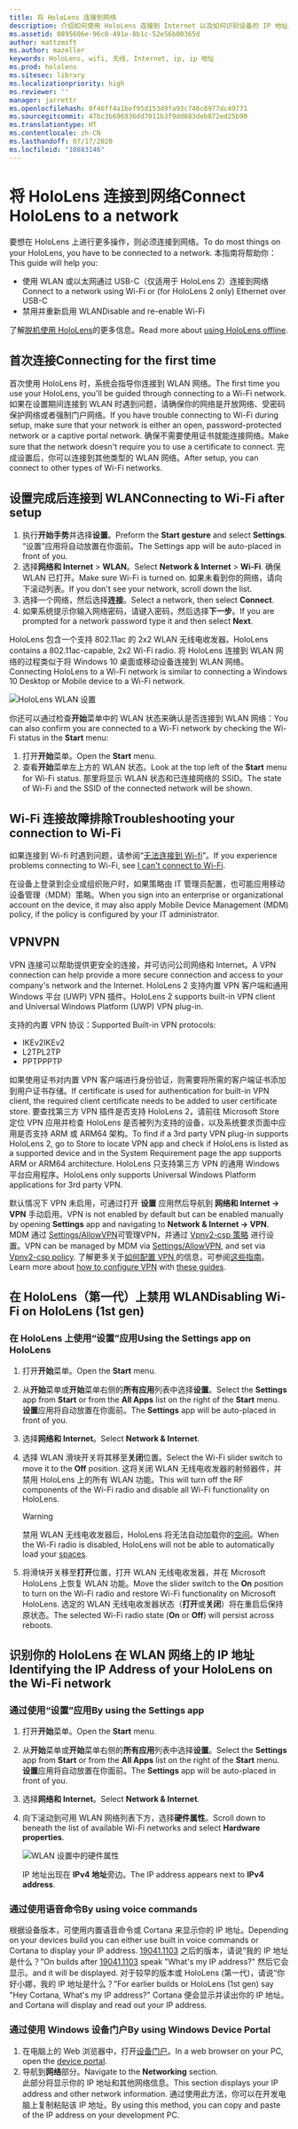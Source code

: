```yaml
---
title: 将 HoloLens 连接到网络
description: 介绍如何使用 HoloLens 连接到 Internet 以及如何识别设备的 IP 地址。
ms.assetid: 0895606e-96c0-491e-8b1c-52e56b00365d
author: mattzmsft
ms.author: mazeller
keywords: HoloLens, wifi, 无线, Internet, ip, ip 地址
ms.prod: hololens
ms.sitesec: library
ms.localizationpriority: high
ms.reviewer: ''
manager: jarrettr
ms.openlocfilehash: 0f46ff4a1bef95d153d9fa93c746c8977dc49771
ms.sourcegitcommit: 47bc3b696936dd7011b3f9dd683deb872ed25b90
ms.translationtype: HT
ms.contentlocale: zh-CN
ms.lasthandoff: 07/17/2020
ms.locfileid: "10883146"
---
```

# <span data-ttu-id="87b39-104">将 HoloLens 连接到网络</span><span class="sxs-lookup"><span data-stu-id="87b39-104">Connect HoloLens to a network</span></span>

<span data-ttu-id="87b39-105">要想在 HoloLens 上进行更多操作，则必须连接到网络。</span><span class="sxs-lookup"><span data-stu-id="87b39-105">To do most things on your HoloLens, you have to be connected to a network.</span></span> <span data-ttu-id="87b39-106">本指南将帮助你：</span><span class="sxs-lookup"><span data-stu-id="87b39-106">This guide will help you:</span></span>

- <span data-ttu-id="87b39-107">使用 WLAN 或以太网通过 USB-C（仅适用于 HoloLens 2）连接到网络</span><span class="sxs-lookup"><span data-stu-id="87b39-107">Connect to a network using Wi-Fi or (for HoloLens 2 only) Ethernet over USB-C</span></span>
- <span data-ttu-id="87b39-108">禁用并重新启用 WLAN</span><span class="sxs-lookup"><span data-stu-id="87b39-108">Disable and re-enable Wi-Fi</span></span>

<span data-ttu-id="87b39-109">了解[脱机使用 HoloLens](hololens-offline.md)的更多信息。</span><span class="sxs-lookup"><span data-stu-id="87b39-109">Read more about [using HoloLens offline](hololens-offline.md).</span></span>

## <span data-ttu-id="87b39-110">首次连接</span><span class="sxs-lookup"><span data-stu-id="87b39-110">Connecting for the first time</span></span>

<span data-ttu-id="87b39-111">首次使用 HoloLens 时，系统会指导你连接到 WLAN 网络。</span><span class="sxs-lookup"><span data-stu-id="87b39-111">The first time you use your HoloLens, you'll be guided through connecting to a Wi-Fi network.</span></span> <span data-ttu-id="87b39-112">如果在设置期间连接到 WLAN 时遇到问题，请确保你的网络是开放网络、受密码保护网络或者强制门户网络。</span><span class="sxs-lookup"><span data-stu-id="87b39-112">If you have trouble connecting to Wi-Fi during setup, make sure that your network is either an open, password-protected network or a captive portal network.</span></span> <span data-ttu-id="87b39-113">确保不需要使用证书就能连接网络。</span><span class="sxs-lookup"><span data-stu-id="87b39-113">Make sure that the network doesn't require you to use a certificate to connect.</span></span> <span data-ttu-id="87b39-114">完成设置后，你可以连接到其他类型的 WLAN 网络。</span><span class="sxs-lookup"><span data-stu-id="87b39-114">After setup, you can connect to other types of Wi-Fi networks.</span></span>

## <span data-ttu-id="87b39-115">设置完成后连接到 WLAN</span><span class="sxs-lookup"><span data-stu-id="87b39-115">Connecting to Wi-Fi after setup</span></span>

1. <span data-ttu-id="87b39-116">执行**开始手势**并选择**设置**。</span><span class="sxs-lookup"><span data-stu-id="87b39-116">Preform the **Start gesture** and select **Settings**.</span></span> <span data-ttu-id="87b39-117">“设置”应用将自动放置在你面前。</span><span class="sxs-lookup"><span data-stu-id="87b39-117">The Settings app will be auto-placed in front of you.</span></span>
1. <span data-ttu-id="87b39-118">选择**网络和 Internet** > **WLAN**。</span><span class="sxs-lookup"><span data-stu-id="87b39-118">Select **Network & Internet** > **Wi-Fi**.</span></span> <span data-ttu-id="87b39-119">确保 WLAN 已打开。</span><span class="sxs-lookup"><span data-stu-id="87b39-119">Make sure Wi-Fi is turned on.</span></span> <span data-ttu-id="87b39-120">如果未看到你的网络，请向下滚动列表。</span><span class="sxs-lookup"><span data-stu-id="87b39-120">If you don't see your network, scroll down the list.</span></span>
1. <span data-ttu-id="87b39-121">选择一个网络，然后选择**连接**。</span><span class="sxs-lookup"><span data-stu-id="87b39-121">Select a network, then select **Connect**.</span></span>
1. <span data-ttu-id="87b39-122">如果系统提示你输入网络密码，请键入密码，然后选择**下一步**。</span><span class="sxs-lookup"><span data-stu-id="87b39-122">If you are prompted for a network password type it and then select **Next**.</span></span>

<span data-ttu-id="87b39-123">HoloLens 包含一个支持 802.11ac 的 2x2 WLAN 无线电收发器。</span><span class="sxs-lookup"><span data-stu-id="87b39-123">HoloLens contains a 802.11ac-capable, 2x2 Wi-Fi radio.</span></span> <span data-ttu-id="87b39-124">将 HoloLens 连接到 WLAN 网络的过程类似于将 Windows 10 桌面或移动设备连接到 WLAN 网络。</span><span class="sxs-lookup"><span data-stu-id="87b39-124">Connecting HoloLens to a Wi-Fi network is similar to connecting a Windows 10 Desktop or Mobile device to a Wi-Fi network.</span></span>

![HoloLens WLAN 设置](./images/wifi-hololens-600px.jpg)

<span data-ttu-id="87b39-126">你还可以通过检查**开始**菜单中的 WLAN 状态来确认是否连接到 WLAN 网络：</span><span class="sxs-lookup"><span data-stu-id="87b39-126">You can also confirm you are connected to a Wi-Fi network by checking the Wi-Fi status in the **Start** menu:</span></span>

1. <span data-ttu-id="87b39-127">打开**开始**菜单。</span><span class="sxs-lookup"><span data-stu-id="87b39-127">Open the **Start** menu.</span></span>
1. <span data-ttu-id="87b39-128">查看**开始**菜单左上方的 WLAN 状态。</span><span class="sxs-lookup"><span data-stu-id="87b39-128">Look at the top left of the **Start** menu for Wi-Fi status.</span></span> <span data-ttu-id="87b39-129">那里将显示 WLAN 状态和已连接网络的 SSID。</span><span class="sxs-lookup"><span data-stu-id="87b39-129">The state of Wi-Fi and the SSID of the connected network will be shown.</span></span>

## <span data-ttu-id="87b39-130">Wi-Fi 连接故障排除</span><span class="sxs-lookup"><span data-stu-id="87b39-130">Troubleshooting your connection to Wi-Fi</span></span>

<span data-ttu-id="87b39-131">如果连接到 Wi-fi 时遇到问题，请参阅“[无法连接到 Wi-fi](./hololens-faq.md#i-cant-connect-to-wi-fi)”。</span><span class="sxs-lookup"><span data-stu-id="87b39-131">If you experience problems connecting to Wi-Fi, see [I can't connect to Wi-Fi](./hololens-faq.md#i-cant-connect-to-wi-fi).</span></span>

<span data-ttu-id="87b39-132">在设备上登录到企业或组织账户时，如果策略由 IT 管理员配置，也可能应用移动设备管理（MDM）策略。</span><span class="sxs-lookup"><span data-stu-id="87b39-132">When you sign into an enterprise or organizational account on the device, it may also apply Mobile Device Management (MDM) policy, if the policy is configured by your IT administrator.</span></span>

## <span data-ttu-id="87b39-133">VPN</span><span class="sxs-lookup"><span data-stu-id="87b39-133">VPN</span></span>
<span data-ttu-id="87b39-134">VPN 连接可以帮助提供更安全的连接，并可访问公司网络和 Internet。</span><span class="sxs-lookup"><span data-stu-id="87b39-134">A VPN connection can help provide a more secure connection and access to your company's network and the Internet.</span></span> <span data-ttu-id="87b39-135">HoloLens 2 支持内置 VPN 客户端和通用 Windows 平台 (UWP) VPN 插件。</span><span class="sxs-lookup"><span data-stu-id="87b39-135">HoloLens 2 supports built-in VPN client and Universal Windows Platform (UWP) VPN plug-in.</span></span> 

<span data-ttu-id="87b39-136">支持的内置 VPN 协议：</span><span class="sxs-lookup"><span data-stu-id="87b39-136">Supported Built-in VPN protocols:</span></span>
- <span data-ttu-id="87b39-137">IKEv2</span><span class="sxs-lookup"><span data-stu-id="87b39-137">IKEv2</span></span>
- <span data-ttu-id="87b39-138">L2TP</span><span class="sxs-lookup"><span data-stu-id="87b39-138">L2TP</span></span>
- <span data-ttu-id="87b39-139">PPTP</span><span class="sxs-lookup"><span data-stu-id="87b39-139">PPTP</span></span>

<span data-ttu-id="87b39-140">如果使用证书对内置 VPN 客户端进行身份验证，则需要将所需的客户端证书添加到用户证书存储。</span><span class="sxs-lookup"><span data-stu-id="87b39-140">If certificate is used for authentication for built-in VPN client, the required client certificate needs to be added to user certificate store.</span></span> <span data-ttu-id="87b39-141">要查找第三方 VPN 插件是否支持 HoloLens 2，请前往 Microsoft Store 定位 VPN 应用并检查 HoloLens 是否被列为支持的设备，以及系统要求页面中应用是否支持 ARM 或 ARM64 架构。</span><span class="sxs-lookup"><span data-stu-id="87b39-141">To find if a 3rd party VPN plug-in supports HoloLens 2, go to Store to locate VPN app and check if HoloLens is listed as a supported device and in the System Requirement page the app supports ARM or ARM64 architecture.</span></span> <span data-ttu-id="87b39-142">HoloLens 只支持第三方 VPN 的通用 Windows 平台应用程序。</span><span class="sxs-lookup"><span data-stu-id="87b39-142">HoloLens only supports Universal Windows Platform applications for 3rd party VPN.</span></span>

<span data-ttu-id="87b39-143">默认情况下 VPN 未启用，可通过打开 **设置** 应用然后导航到 **网络和 Internet -> VPN** 手动启用。</span><span class="sxs-lookup"><span data-stu-id="87b39-143">VPN is not enabled by default but can be enabled manually by opening **Settings** app and navigating to  **Network & Internet -> VPN**.</span></span> <span data-ttu-id="87b39-144">MDM 通过 [Settings/AllowVPN](https://docs.microsoft.com/windows/client-management/mdm/policy-csp-settings#settings-allowvpn)可管理VPN，并通过 [Vpnv2-csp 策略](https://docs.microsoft.com/windows/client-management/mdm/vpnv2-csp) 进行设置。</span><span class="sxs-lookup"><span data-stu-id="87b39-144">VPN can be managed by MDM via [Settings/AllowVPN](https://docs.microsoft.com/windows/client-management/mdm/policy-csp-settings#settings-allowvpn), and set via  [Vpnv2-csp policy](https://docs.microsoft.com/windows/client-management/mdm/vpnv2-csp).</span></span>
<span data-ttu-id="87b39-145">了解更多关于[如何配置 VPN ](https://support.microsoft.com/help/20510/windows-10-connect-to-vpn)的信息，可参阅[这些指南](https://docs.microsoft.com/windows/security/identity-protection/vpn/vpn-guide)。</span><span class="sxs-lookup"><span data-stu-id="87b39-145">Learn more about [how to configure VPN](https://support.microsoft.com/help/20510/windows-10-connect-to-vpn) with [these guides](https://docs.microsoft.com/windows/security/identity-protection/vpn/vpn-guide).</span></span>  

## <span data-ttu-id="87b39-146">在 HoloLens（第一代）上禁用 WLAN</span><span class="sxs-lookup"><span data-stu-id="87b39-146">Disabling Wi-Fi on HoloLens (1st gen)</span></span>

### <span data-ttu-id="87b39-147">在 HoloLens 上使用“设置”应用</span><span class="sxs-lookup"><span data-stu-id="87b39-147">Using the Settings app on HoloLens</span></span>

1. <span data-ttu-id="87b39-148">打开**开始**菜单。</span><span class="sxs-lookup"><span data-stu-id="87b39-148">Open the **Start** menu.</span></span>
1. <span data-ttu-id="87b39-149">从**开始**菜单或**开始**菜单右侧的**所有应用**列表中选择**设置**。</span><span class="sxs-lookup"><span data-stu-id="87b39-149">Select the **Settings** app from **Start** or from the **All Apps** list on the right of the **Start** menu.</span></span> <span data-ttu-id="87b39-150">**设置**应用将自动放置在你面前。</span><span class="sxs-lookup"><span data-stu-id="87b39-150">The **Settings** app will be auto-placed in front of you.</span></span>
1. <span data-ttu-id="87b39-151">选择**网络和 Internet**。</span><span class="sxs-lookup"><span data-stu-id="87b39-151">Select **Network & Internet**.</span></span>
1. <span data-ttu-id="87b39-152">选择 WLAN 滑块开关将其移至**关闭**位置。</span><span class="sxs-lookup"><span data-stu-id="87b39-152">Select the Wi-Fi slider switch to move it to the **Off** position.</span></span> <span data-ttu-id="87b39-153">这将关闭 WLAN 无线电收发器的射频器件，并禁用 HoloLens 上的所有 WLAN 功能。</span><span class="sxs-lookup"><span data-stu-id="87b39-153">This will turn off the RF components of the Wi-Fi radio and disable all Wi-Fi functionality on HoloLens.</span></span>

    > [!WARNING]
    > <span data-ttu-id="87b39-154">禁用 WLAN 无线电收发器后，HoloLens 将无法自动加载你的[空间](hololens-spaces.md)。</span><span class="sxs-lookup"><span data-stu-id="87b39-154">When the Wi-Fi radio is disabled, HoloLens will not be able to automatically load your [spaces](hololens-spaces.md).</span></span>

1. <span data-ttu-id="87b39-155">将滑块开关移至**打开**位置，打开 WLAN 无线电收发器，并在 Microsoft HoloLens 上恢复 WLAN 功能。</span><span class="sxs-lookup"><span data-stu-id="87b39-155">Move the slider switch to the **On** position to turn on the Wi-Fi radio and restore Wi-Fi functionality on Microsoft HoloLens.</span></span> <span data-ttu-id="87b39-156">选定的 WLAN 无线电收发器状态（**打开**或**关闭**）将在重启后保持原状态。</span><span class="sxs-lookup"><span data-stu-id="87b39-156">The selected Wi-Fi radio state (**On** or **Off**) will persist across reboots.</span></span>

## <span data-ttu-id="87b39-157">识别你的 HoloLens 在 WLAN 网络上的 IP 地址</span><span class="sxs-lookup"><span data-stu-id="87b39-157">Identifying the IP Address of your HoloLens on the Wi-Fi network</span></span>

### <span data-ttu-id="87b39-158">通过使用“设置”应用</span><span class="sxs-lookup"><span data-stu-id="87b39-158">By using the Settings app</span></span>

1. <span data-ttu-id="87b39-159">打开**开始**菜单。</span><span class="sxs-lookup"><span data-stu-id="87b39-159">Open the **Start** menu.</span></span>
1. <span data-ttu-id="87b39-160">从**开始**菜单或**开始**菜单右侧的**所有应用**列表中选择**设置**。</span><span class="sxs-lookup"><span data-stu-id="87b39-160">Select the **Settings** app from **Start** or from the **All Apps** list on the right of the **Start** menu.</span></span> <span data-ttu-id="87b39-161">**设置**应用将自动放置在你面前。</span><span class="sxs-lookup"><span data-stu-id="87b39-161">The **Settings** app will be auto-placed in front of you.</span></span>
1. <span data-ttu-id="87b39-162">选择**网络和 Internet**。</span><span class="sxs-lookup"><span data-stu-id="87b39-162">Select **Network & Internet**.</span></span>
1. <span data-ttu-id="87b39-163">向下滚动到可用 WLAN 网络列表下方，选择**硬件属性**。</span><span class="sxs-lookup"><span data-stu-id="87b39-163">Scroll down to beneath the list of available Wi-Fi networks and select **Hardware properties**.</span></span>

    ![WLAN 设置中的硬件属性](./images/wifi-hololens-hwdetails.jpg)

   <span data-ttu-id="87b39-165">IP 地址出现在 **IPv4 地址**旁边。</span><span class="sxs-lookup"><span data-stu-id="87b39-165">The IP address appears next to **IPv4 address**.</span></span>

### <span data-ttu-id="87b39-166">通过使用语音命令</span><span class="sxs-lookup"><span data-stu-id="87b39-166">By using voice commands</span></span>

<span data-ttu-id="87b39-167">根据设备版本，可使用内置语音命令或 Cortana 来显示你的 IP 地址。</span><span class="sxs-lookup"><span data-stu-id="87b39-167">Depending on your devices build you can either use built in voice commands or Cortana to display your IP address.</span></span> <span data-ttu-id="87b39-168">[19041.1103](hololens-release-notes.md#windows-holographic-version-2004) 之后的版本，请说“我的 IP 地址是什么？”</span><span class="sxs-lookup"><span data-stu-id="87b39-168">On builds after [19041.1103](hololens-release-notes.md#windows-holographic-version-2004) speak "What's my IP address?"</span></span> <span data-ttu-id="87b39-169">然后它会显示。</span><span class="sxs-lookup"><span data-stu-id="87b39-169">and it will be displayed.</span></span> <span data-ttu-id="87b39-170">对于较早的版本或 HoloLens (第一代)，请说“你好小娜，我的 IP 地址是什么？”</span><span class="sxs-lookup"><span data-stu-id="87b39-170">For earlier builds or HoloLens (1st gen) say "Hey Cortana, What's my IP address?"</span></span> <span data-ttu-id="87b39-171">Cortana 便会显示并读出你的 IP 地址。</span><span class="sxs-lookup"><span data-stu-id="87b39-171">and Cortana will display and read out your IP address.</span></span>

### <span data-ttu-id="87b39-172">通过使用 Windows 设备门户</span><span class="sxs-lookup"><span data-stu-id="87b39-172">By using Windows Device Portal</span></span>

1. <span data-ttu-id="87b39-173">在电脑上的 Web 浏览器中，打开[设备门户](/windows/mixed-reality/using-the-windows-device-portal.md#networking)。</span><span class="sxs-lookup"><span data-stu-id="87b39-173">In a web browser on your PC, open the [device portal](/windows/mixed-reality/using-the-windows-device-portal.md#networking).</span></span>
1. <span data-ttu-id="87b39-174">导航到**网络**部分。</span><span class="sxs-lookup"><span data-stu-id="87b39-174">Navigate to the **Networking** section.</span></span>  
   <span data-ttu-id="87b39-175">此部分将显示你的 IP 地址和其他网络信息。</span><span class="sxs-lookup"><span data-stu-id="87b39-175">This section displays your IP address and other network information.</span></span> <span data-ttu-id="87b39-176">通过使用此方法，你可以在开发电脑上复制粘贴该 IP 地址。</span><span class="sxs-lookup"><span data-stu-id="87b39-176">By using this method, you can copy and paste of the IP address on your development PC.</span></span>
